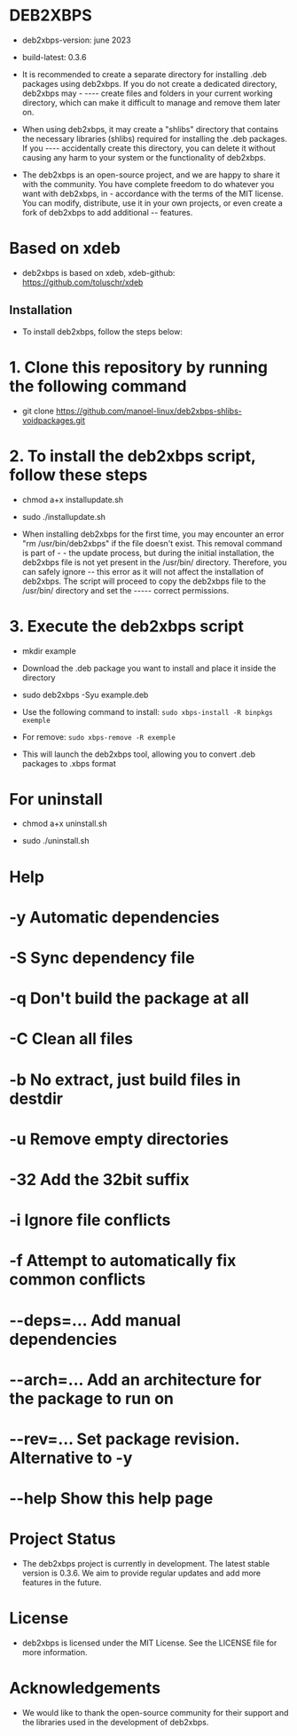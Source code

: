 # DEB2XBPS                                                                                                                                                     

- deb2xbps-version: june 2023

- build-latest: 0.3.6

- It is recommended to create a separate directory for installing .deb packages using deb2xbps. If you do not create a dedicated directory, deb2xbps may - ---- create files and folders in your current working directory, which can make it difficult to manage and remove them later on.

- When using deb2xbps, it may create a "shlibs" directory that contains the necessary libraries (shlibs) required for installing the .deb packages. If you ---- accidentally create this directory, you can delete it without causing any harm to your system or the functionality of deb2xbps.

- The deb2xbps is an open-source project, and we are happy to share it with the community. You have complete freedom to do whatever you want with deb2xbps, in - accordance with the terms of the MIT license. You can modify, distribute, use it in your own projects, or even create a fork of deb2xbps to add additional -- features.

# Based on xdeb

- deb2xbps is based on xdeb, xdeb-github: https://github.com/toluschr/xdeb

## Installation

- To install deb2xbps, follow the steps below:

# 1. Clone this repository by running the following command

- git clone https://github.com/manoel-linux/deb2xbps-shlibs-voidpackages.git

# 2. To install the deb2xbps script, follow these steps

- chmod a+x installupdate.sh

- sudo ./installupdate.sh

- When installing deb2xbps for the first time, you may encounter an error "rm /usr/bin/deb2xbps" if the file doesn't exist. This removal command is part of - - the update process, but during the initial installation, the deb2xbps file is not yet present in the /usr/bin/ directory. Therefore, you can safely ignore -- this error as it will not affect the installation of deb2xbps. The script will proceed to copy the deb2xbps file to the /usr/bin/ directory and set the ----- correct permissions.

# 3. Execute the deb2xbps script

- mkdir example

- Download the .deb package you want to install and place it inside the directory 

- sudo deb2xbps -Syu example.deb 

- Use the following command to install: `sudo xbps-install -R binpkgs exemple`

- For remove: `sudo xbps-remove -R exemple`

- This will launch the deb2xbps tool, allowing you to convert .deb packages to .xbps format

# For uninstall

- chmod a+x uninstall.sh

- sudo ./uninstall.sh

# Help 
# -y                          Automatic dependencies
# -S                          Sync dependency file
# -q                          Don't build the package at all
# -C                          Clean all files
# -b                          No extract, just build files in destdir
# -u                          Remove empty directories
# -32                         Add the 32bit suffix
# -i                          Ignore file conflicts
# -f                          Attempt to automatically fix common conflicts
# --deps=...                  Add manual dependencies
# --arch=...                  Add an architecture for the package to run on
# --rev=...                   Set package revision. Alternative to -y
# --help                      Show this help page

# Project Status

- The deb2xbps project is currently in development. The latest stable version is 0.3.6. We aim to provide regular updates and add more features in the future.

# License

- deb2xbps is licensed under the MIT License. See the LICENSE file for more information.

# Acknowledgements

- We would like to thank the open-source community for their support and the libraries used in the development of deb2xbps.
